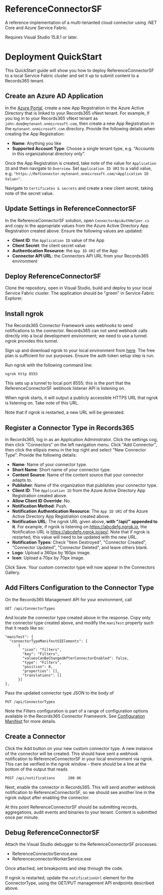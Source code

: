 # ReferenceConnectorSF
A reference implementation of a multi-tenanted cloud connector using .NET Core and Azure Service Fabric.

Requires Visual Studio 15.8.1 or later.

# Deployment QuickStart

This QuickStart guide will show you how to deploy ReferenceConnectorSF to a local Service Fabric cluster and set it up to submit content to a Records365 tenant.

## Create an Azure AD Application

In the [Azure Portal](https://portal.azure.com), create a new App Registration in the Azure Active Directory that is linked to your Records365 vNext tenant. 
For example, if you log in to your Records365 vNext tenant as `john.doe@mytenant.onmicrosoft.com`, then create 
a new App Registration in the `mytenant.onmicrosoft.com` directory. Provide the following details when creating the App Registration:

*  **Name**: Anything you like
*  **Supported Account Type**: Choose a single tenant type, e.g. "Accounts in this organizational directory only".


Once the App Registration is created, take note of the value for `Application ID` and then navigate to `Overview`. Set `Application ID URI` to a valid value, e.g. `"https://RefConnector.mytenant.onmicrosoft.com/<Application ID Value>"`.

Navigate to `Certificates & secrets` and create a new client secret, taking note of the secret value.

## Update Settings in ReferenceConnectorSF

In the ReferenceConnectorSF solution, open `ConnectorApiAuthHelper.cs` and copy in the appropriate values from the Azure Active Directory App Registration created above. Ensure the following values are updated:
*  **Client ID**: the `Application ID` value of the App
*  **Client Secret**:  the client secret value
*  **Authentication Resource**: the `App ID URI` of the App
*  **Connector API URL**: the Connectors API URL from your Records365 environment

## Deploy ReferenceConnectorSF

Clone the repository, open in Visual Studio, build and deploy to your local Service Fabric cluster. The application should be "green" in Service Fabric Explorer.

## Install ngrok 

The Records365 Connector Framework uses webhooks to send notifications to the connector. Records365 can not send webhook calls directly into a local development environment; we need to use a tunnel. ngrok provides this tunnel. 

Sign up and download ngrok to your local environment from [here](https://ngrok.com/). The free plan is sufficient for our purposes. Ensure the auth token setup step is run. 

Run ngrok with the following command line:

    ngrok http 8555 

This sets up a tunnel to local port 8555; this is the port that the ReferenceConnectorSF webhook listener API is listening on.

When ngrok starts, it will output a publicly accessible HTTPS URL that ngrok is listening on. Take note of this URL.

Note that if ngrok is restarted, a new URL will be generated.

## Register a Connector Type in Records365

In Records365, log in as an Application Administrator. Click the settings cog, then click "Connectors" on the left navigation menu. 
Click "Add Connector", then click the ellipsis menu in the top right and select "New Connector Type". Provide the following details:

*  **Name**: Name of your connector type.
*  **Short Name**: Short name of your connector type.
*  **Content Source**: Name of the content source that your connector adapts to. 
*  **Publisher**: Name of the organization that publishes your connector type.
*  **Client ID**: The `Application ID` from the Azure Active Directory App Registration created above.
*  **Allow Client ID Override**: No.
*  **Notification Method**: Push.
*  **Notification Authentication Resource**: The `App ID URI` of the Azure Active Directory App Registration created above.
*  **Notification URL**: The ngrok URL given above, **with "/api/" appended to it**. For example, if ngrok is listening on https://abcdefg.ngrok.io, the Notification URL is https://abcdefg.ngrok.io/api/. Note that if ngrok is restarted, this value will need to be updated with the new URL.
*  **Notification Types**: Check "Item Destroyed", "Connector Created", "Connector Updated", "Connector Deleted", and leave others blank.
*  **Logo**: Upload a 360px by 160px image.
*  **Icon**: Upload a 70px by 70px image.

Click Save. Your custom connector type will now appear in the Connectors Gallery.

## Add Filters Configuration to the Connector Type

On the Records365 Management API for your environment, call 

    GET /api/ConnectorTypes

And locate the connector type created above in the response. Copy only the connector type created above, and modify the `manifest` property such that it reads like so:
    
    "manifest": {
      "connectorTypeManifestUIElements": [
          {
            "icon": "filters",
            "key": "Filters",
            "valuesCanBeChangedAfterConnectorEnabled": false,
            "type": "Filters",
            "position": 0,
            "properties": [],
            "translations": []
          }]
	},

Pass the updated connector type JSON to the body of

    PUT /api/ConnectorTypes
  
Note the Filters configuration is part of a range of configuration options available in the Records365 Connector Framework. See [Configuration Manifest](https://github.com/RecordPoint/RecordPoint.Connectors.Framework.Doc/wiki/05.-Connector-Type-Configuration-Manifest) for more details.

## Create a Connector 

Click the Add button on your new custom connector type. A new instance of the connector will be created. This should have sent a webhook notification to ReferenceConnectorSF in your local environment via ngrok. This can be verified in the ngrok window - there should be a line at the bottom of the output that reads 

    POST /api/notifications      200 OK

Next, enable the connector in Records365. This will send another webhook notification to ReferenceConnectorSF, so we should see another line in the ngrok output after enabling the connector.

At this point ReferenceConnectorSF should be submitting records, aggregations, audit events and binaries to your tenant. Content is submitted once per minute.

## Debug ReferenceConnectorSF

Attach the Visual Studio debugger to the ReferenceConnectorSF processes:

*  ReferenceConnectorService.exe
*  ReferenceconnectorWorkerService.exe

Once attached, set breakpoints and step through the code. 

If ngrok is restarted, update the `notificationUrl` element for the ConnectorType, using the GET/PUT management API endpoints described above.

